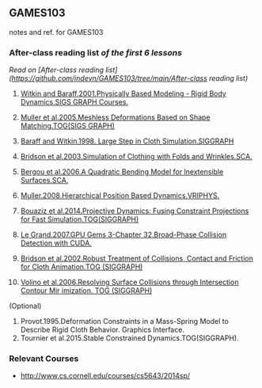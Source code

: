 ## GAMES103
notes and ref. for GAMES103

### After-class reading list _of the first 6 lessons_

*Read on [After-class reading list](https://github.com/indevn/GAMES103/tree/main/After-class reading list)*

1. [Witkin and Baraff.2001.Physically Based Modeling - Rigid Body Dynamics.SIGS GRAPH Courses.](https://graphics.stanford.edu/courses/cs448b-00-winter/papers/phys_model.pdf)

2. [Muller et al.2005.Meshless Deformations Based on Shape Matching.TOG(SIGS GRAPH)](http://www.beosil.com/download/MeshlessDeformations_SIG05.pdf)

3. [Baraff and Witkin.1998. Large Step in Cloth Simulation.SIGGRAPH](https://www.ri.cmu.edu/pub_files/pub1/baraff_david_1998_1/baraff_david_1998_1.pdf)

4. [Bridson et al.2003.Simulation of Clothing with Folds and Wrinkles.SCA.](http://physbam.stanford.edu/~fedkiw/papers/stanford2003-06.pdf)
5. [Bergou et al.2006.A Quadratic Bending Model for lnextensible Surfaces.SCA.](https://cims.nyu.edu/gcl/papers/bergou2006qbm.pdf)
6. [Muller.2008.Hierarchical Position Based Dynamics.VRIPHYS.](https://matthias-research.github.io/pages/publications/hpbd.pdf)
7. [Bouaziz et al.2014.Projective Dynamics: Fusing Constraint Projections for Fast Simulation.TOG(SIGGRAPH)](https://www.cs.utah.edu/~ladislav/bouaziz14projective/bouaziz14projective.pdf)
8. [Le Grand.2007.GPU Gems 3-Chapter 32.Broad-Phase Collision Detection with CUDA.](https://developer.nvidia.com/gpugems/gpugems3/part-v-physics-simulation/chapter-32-broad-phase-collision-detection-cuda)
9. [Bridson et al.2002.Robust Treatment of Collisions, Contact and Friction for Cloth Animation.TOG (SIGGRAPH)](https://www.cs.ubc.ca/~rbridson/docs/cloth2002.pdf)
10. [Volino et al.2006.Resolving Surface Collisions through Intersection Contour Mir imization. TOG (SIGGRAPH)](http://citeseerx.ist.psu.edu/viewdoc/download?doi=10.1.1.92.863&rep=rep1&type=pdf)

(Optional)
1. Provot.1995.Deformation Constraints in a Mass-Spring Model to Describe Rigid Cloth Behavior. Graphics Interface.
2. Tournier et al.2015.Stable Constrained Dynamics.TOG(SIGGRAPH).
### Relevant Courses
- http://www.cs.cornell.edu/courses/cs5643/2014sp/
